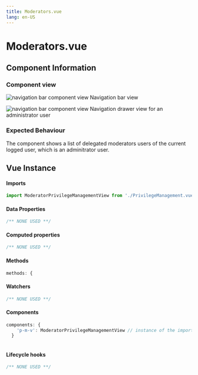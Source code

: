 ```yaml
---
title: Moderators.vue
lang: en-US
---
```

# Moderators.vue 
## Component Information
### Component view
![navigation bar component view](/docs/dashboard/Moderators.PNG)
Navigation bar view

![navigation bar component view](/docs/dashboard/NabarDrawer.PNG)
Navigation drawer view for an administrator user

### Expected Behaviour
The component shows a list of delegated moderators users of the current logged user, which is an adminitrator user.

## Vue Instance
#### Imports
``` js
import ModeratorPrivilegeManagementView from './PrivilegeManagement.vue'
```
#### Data Properties
``` js
/** NONE USED **/
```
#### Computed properties 
``` js
/** NONE USED **/ 
```

#### Methods
``` js
methods: {

```
#### Watchers
``` js
/** NONE USED **/
```
#### Components
``` js
components: {
    'p-m-v': ModeratorPrivilegeManagementView // instance of the import of the component PrivilegeManegement.vue, used for the tags above
  }
  
```
#### Lifecycle hooks
``` js
/** NONE USED **/
```
